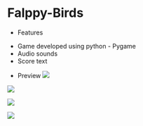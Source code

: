 # Falppy-Birds

- Features

* Game developed using python - Pygame
* Audio sounds
* Score text

- Preview
![](https://github.com/rjrealworld/flappy-birds/blob/master/ScreenShot/Capture.PNG?raw=true)

![](https://github.com/rjrealworld/flappy-birds/blob/master/ScreenShot/Capture1.PNG?raw=true)

![](https://github.com/rjrealworld/flappy-birds/blob/master/ScreenShot/Capture2.PNG?raw=true)

![](https://github.com/rjrealworld/flappy-birds/blob/master/ScreenShot/Capture3.PNG?raw=true)
